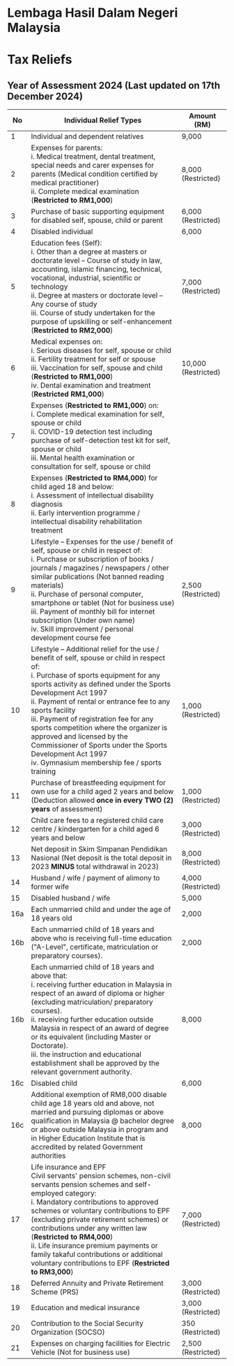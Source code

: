 # Lembaga Hasil Dalam Negeri Malaysia
# Tax Reliefs

## Year of Assessment 2024 (Last updated on 17th December 2024)

| No | Individual Relief Types | Amount (RM) |
|----|------------------------|-------------|
| 1 | Individual and dependent relatives | 9,000 |
| 2 | Expenses for parents: <br>i. Medical treatment, dental treatment, special needs and carer expenses for parents (Medical condition certified by medical practitioner) <br>ii. Complete medical examination (**Restricted to RM1,000**) | 8,000 (Restricted) |
| 3 | Purchase of basic supporting equipment for disabled self, spouse, child or parent | 6,000 (Restricted) |
| 4 | Disabled individual | 6,000 |
| 5 | Education fees (Self): <br>i. Other than a degree at masters or doctorate level – Course of study in law, accounting, islamic financing, technical, vocational, industrial, scientific or technology <br>ii. Degree at masters or doctorate level – Any course of study <br>iii. Course of study undertaken for the purpose of upskilling or self-enhancement (**Restricted to RM2,000**) | 7,000 (Restricted) |
| 6 | Medical expenses on: <br>i. Serious diseases for self, spouse or child <br>ii. Fertility treatment for self or spouse <br>iii. Vaccination for self, spouse and child (**Restricted to RM1,000**) <br>iv. Dental examination and treatment (**Restricted RM1,000**) | 10,000 (Restricted) |
| 7 | Expenses (**Restricted to RM1,000**) on: <br>i. Complete medical examination for self, spouse or child <br>ii. COVID-19 detection test including purchase of self-detection test kit for self, spouse or child <br>iii. Mental health examination or consultation for self, spouse or child | |
| 8 | Expenses (**Restricted to RM4,000**) for child aged 18 and below: <br>i. Assessment of intellectual disability diagnosis <br>ii. Early intervention programme / intellectual disability rehabilitation treatment | |
| 9 | Lifestyle – Expenses for the use / benefit of self, spouse or child in respect of: <br>i. Purchase or subscription of books / journals / magazines / newspapers / other similar publications (Not banned reading materials) <br>ii. Purchase of personal computer, smartphone or tablet (Not for business use) <br>iii. Payment of monthly bill for internet subscription (Under own name) <br>iv. Skill improvement / personal development course fee | 2,500 (Restricted) |
| 10 | Lifestyle – Additional relief for the use / benefit of self, spouse or child in respect of: <br>i. Purchase of sports equipment for any sports activity as defined under the Sports Development Act 1997 <br>ii. Payment of rental or entrance fee to any sports facility <br>iii. Payment of registration fee for any sports competition where the organizer is approved and licensed by the Commissioner of Sports under the Sports Development Act 1997 <br>iv. Gymnasium membership fee / sports training | 1,000 (Restricted) |
| 11 | Purchase of breastfeeding equipment for own use for a child aged 2 years and below (Deduction allowed **once in every TWO (2) years** of assessment) | 1,000 (Restricted) |
| 12 | Child care fees to a registered child care centre / kindergarten for a child aged 6 years and below | 3,000 (Restricted) |
| 13 | Net deposit in Skim Simpanan Pendidikan Nasional (Net deposit is the total deposit in 2023 **MINUS** total withdrawal in 2023) | 8,000 (Restricted) |
| 14 | Husband / wife / payment of alimony to former wife | 4,000 (Restricted) |
| 15 | Disabled husband / wife | 5,000 |
| 16a | Each unmarried child and under the age of 18 years old | 2,000 |
| 16b | Each unmarried child of 18 years and above who is receiving full-time education ("A-Level", certificate, matriculation or preparatory courses). | 2,000 |
| 16b | Each unmarried child of 18 years and above that: <br>i. receiving further education in Malaysia in respect of an award of diploma or higher (excluding matriculation/ preparatory courses). <br>ii. receiving further education outside Malaysia in respect of an award of degree or its equivalent (including Master or Doctorate). <br>iii. the instruction and educational establishment shall be approved by the relevant government authority. | 8,000 |
| 16c | Disabled child | 6,000 |
| 16c | Additional exemption of RM8,000 disable child age 18 years old and above, not married and pursuing diplomas or above qualification in Malaysia @ bachelor degree or above outside Malaysia in program and in Higher Education Institute that is accredited by related Government authorities | 8,000 |
| 17 | Life insurance and EPF <br>Civil servants' pension schemes, non-civil servants pension schemes and self-employed category: <br>i. Mandatory contributions to approved schemes or voluntary contributions to EPF (excluding private retirement schemes) or contributions under any written law (**Restricted to RM4,000**) <br>ii. Life insurance premium payments or family takaful contributions or additional voluntary contributions to EPF (**Restricted to RM3,000**) | 7,000 (Restricted) |
| 18 | Deferred Annuity and Private Retirement Scheme (PRS) | 3,000 (Restricted) |
| 19 | Education and medical insurance | 3,000 (Restricted) |
| 20 | Contribution to the Social Security Organization (SOCSO) | 350 (Restricted) |
| 21 | Expenses on charging facilities for Electric Vehicle (Not for business use) | 2,500 (Restricted) |